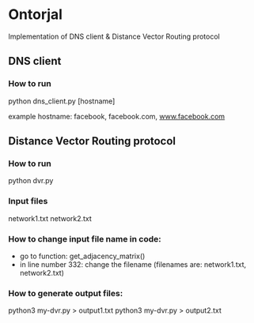 # Ontorjal

Implementation of DNS client & Distance Vector Routing protocol

## DNS client

### How to run

python dns_client.py [hostname]

example hostname: facebook, facebook.com, www.facebook.com

## Distance Vector Routing protocol

### How to run
python dvr.py

### Input files
network1.txt
network2.txt

### How to change input file name in code:
- go to function: get_adjacency_matrix()
- in line number 332: change the filename (filenames are: network1.txt, network2.txt)

### How to generate output files:
python3 my-dvr.py > output1.txt
python3 my-dvr.py > output2.txt
